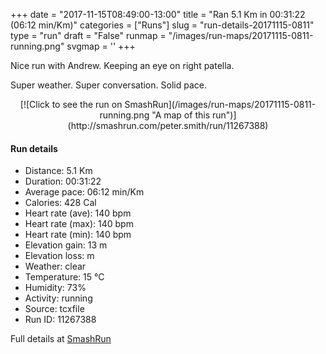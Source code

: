 +++
date = "2017-11-15T08:49:00-13:00"
title = "Ran 5.1 Km in 00:31:22 (06:12 min/Km)"
categories = ["Runs"]
slug = "run-details-20171115-0811"
type = "run"
draft = "False"
runmap = "/images/run-maps/20171115-0811-running.png"
svgmap = '<polyline points="0 57, 0 58, 0 59, 1 64, 2 65, 4 65, 6 63, 7 62, 8 60, 9 59, 10 58, 13 56, 14 55, 16 54, 18 51, 19 49, 20 49, 21 48, 23 46, 27 45, 30 42, 33 41, 33 41, 33 41, 39 41, 40 41, 41 42, 43 43, 45 44, 48 45, 48 45, 54 40, 55 36, 56 35, 57 35, 65 35, 72 35, 86 36, 91 38, 98 44, 100 45, 94 40, 93 39, 90 37, 86 36, 82 35, 74 35, 67 34, 60 35, 57 35, 54 35, 53 38, 50 41, 48 42, 48 43, 45 43, 41 40, 39 39, 36 40, 30 42, 28 42, 27 44, 24 44, 21 46, 19 47, 19 47, 17 46, 17 47, 18 48, 19 48, 19 49">'
+++

Nice run with Andrew. Keeping an eye on right patella. 

Super weather. Super conversation. Solid pace. 

<!--more-->

<center>
[![Click to see the run on SmashRun](/images/run-maps/20171115-0811-running.png "A map of this run")](http://smashrun.com/peter.smith/run/11267388)
</center>

#### Run details

* Distance: 5.1 Km
* Duration: 00:31:22
* Average pace: 06:12 min/Km
* Calories: 428 Cal
* Heart rate (ave): 140 bpm
* Heart rate (max): 140 bpm
* Heart rate (min): 140 bpm
* Elevation gain: 13 m
* Elevation loss:  m
* Weather: clear
* Temperature: 15 &deg;C
* Humidity: 73%
* Activity: running
* Source: tcxfile
* Run ID: 11267388

Full details at [SmashRun](http://smashrun.com/peter.smith/run/11267388)